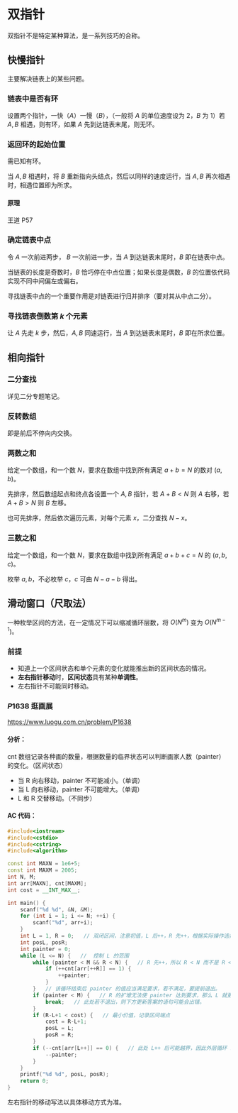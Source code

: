 # 双指针

双指针不是特定某种算法，是一系列技巧的合称。

## 快慢指针

主要解决链表上的某些问题。

### 链表中是否有环

设置两个指针，一快（$A$）一慢（$B$），（一般将 $A$ 的单位速度设为 $2$，$B$ 为 $1$）若 $A,B$ 相遇，则有环，如果 $A$ 先到达链表末尾，则无环。

### 返回环的起始位置

需已知有环。

当 $A,B$ 相遇时，将 $B$ 重新指向头结点，然后以同样的速度运行，当 $A,B$ 再次相遇时，相遇位置即为所求。

#### 原理

王道 P57

### 确定链表中点

令 $A$ 一次前进两步， $B$ 一次前进一步，当 $A$ 到达链表末尾时，$B$ 即在链表中点。

当链表的长度是奇数时，$B$ 恰巧停在中点位置；如果长度是偶数，$B$ 的位置依代码实现不同中间偏左或偏右。

寻找链表中点的一个重要作用是对链表进行归并排序（要对其从中点二分）。

### 寻找链表倒数第 $k$ 个元素

让 $A$ 先走 $k$ 步，然后，$A,B$ 同速运行，当 $A$ 到达链表末尾时，$B$ 即在所求位置。

## 相向指针

### 二分查找

详见二分专题笔记。

### 反转数组

即是前后不停向内交换。

### 两数之和

给定一个数组，和一个数 $N$，要求在数组中找到所有满足 $a+b=N$ 的数对 $(a, b)$。

先排序，然后数组起点和终点各设置一个 $A,B$ 指针，若 $A+B<N$ 则 $A$ 右移，若 $A+B>N$ 则 $B$ 左移。

也可先排序，然后依次遍历元素，对每个元素 $x$，二分查找 $N-x$。

### 三数之和

给定一个数组，和一个数 $N$，要求在数组中找到所有满足 $a+b+c=N$ 的 $(a, b,c)$。

枚举 $a,b$，不必枚举 $c$，$c$ 可由 $N-a-b$ 得出。

## 滑动窗口（尺取法）

一种枚举区间的方法，在一定情况下可以缩减循环层数，将 $O(N^m)$ 变为 $O(N^{m-1})$。

### 前提

- 知道上一个区间状态和单个元素的变化就能推出新的区间状态的情况。
- **左右指针移动**时，**区间状态**具有某种**单调性**。
- 左右指针不可能同时移动。

### $P1638$ 逛画展

https://www.luogu.com.cn/problem/P1638

#### 分析：

cnt 数组记录各种画的数量，根据数量的临界状态可以判断画家人数（painter）的变化。（区间状态）

- 当 R 向右移动，painter 不可能减小。（单调）
- 当 L 向右移动，painter 不可能增大。（单调）
- L 和 R 交替移动。（不同步）

#### AC 代码：

```c++
#include<iostream>
#include<cstdio>
#include<cstring>
#include<algorithm>

const int MAXN = 1e6+5;
const int MAXM = 2005;
int N, M;
int arr[MAXN], cnt[MAXM];
int cost = __INT_MAX__;

int main() {
	scanf("%d %d", &N, &M);
	for (int i = 1; i <= N; ++i) {
		scanf("%d", arr+i);
	}
	int L = 1, R = 0;   // 双闭区间，注意初值，L 后++，R 先++，根据实际操作选择初值。
	int posL, posR;
	int painter = 0;
	while (L <= N) {   //  控制 L 的范围
		while (painter < M && R < N) {   // R 先++，所以 R < N 而不是 R <= N
			if (++cnt[arr[++R]] == 1) {
				++painter;
			}
		}   // 该循环结束后 painter 的值应当满足要求，若不满足，要提前退出。
		if (painter < M) {   // R 的扩增无法使 painter 达到要求，那么 L 就更不可能达到要求。
			break;   // 此处若不退出，则下方更新答案的语句可能会出错。
		}
		if (R-L+1 < cost) {   // 最小价值，记录区间端点
			cost = R-L+1;
			posL = L;
			posR = R;
		}
		if (--cnt[arr[L++]] == 0) {   // 此处 L++ 后可能越界，因此外层循环 L <= N
			--painter;
		}
	}
	printf("%d %d", posL, posR);
	return 0;
}
```

左右指针的移动写法以具体移动方式为准。
